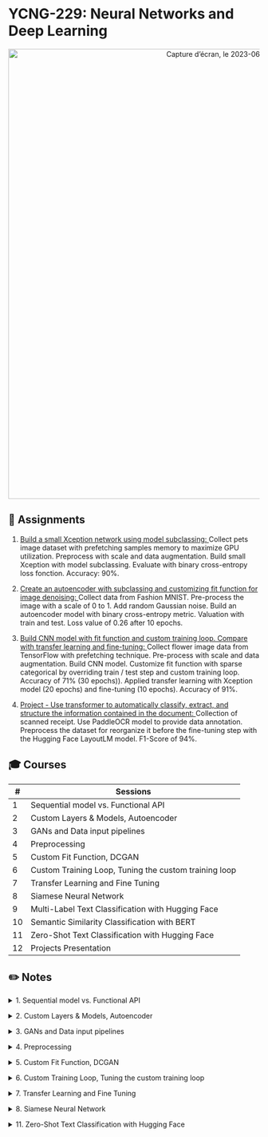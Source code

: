 # YCNG-229: Neural Networks and Deep Learning

<p align="center">
<img width="900" alt="Capture d’écran, le 2023-06-05 à 13 25 57" src="https://github.com/MNLepage08/YCBS-255/assets/113123425/fb358716-3d9f-479a-9e98-599cb3c09692">

## :rocket: Assignments

1. [Build a small Xception network using model subclassing: ](https://github.com/MNLepage08/YCNG-229/blob/main/Small_Xception.ipynb)Collect pets image dataset with prefetching samples memory to maximize GPU utilization. Preprocess with scale and data augmentation. Build small Xception with model subclassing. Evaluate with binary cross-entropy loss fonction. Accuracy: 90%.<p>
  
2. [Create an autoencoder with subclassing and customizing fit function for image denoising: ](https://github.com/MNLepage08/YCNG-229/blob/main/Denoising_AutoEncoder.ipynb)Collect data from Fashion MNIST. Pre-process the image with a scale of 0 to 1. Add random Gaussian noise. Build an autoencoder model with binary cross-entropy metric. Valuation with train and test. Loss value of 0.26 after 10 epochs.<p>
  
3. [Build CNN model with fit function and custom training loop. Compare with transfer learning and fine-tuning: ](https://github.com/MNLepage08/YCNG-229/blob/main/Assignments_3_MNL.ipynb)Collect flower image data from TensorFlow with prefetching technique. Pre-process with scale and data augmentation. Build CNN model. Customize fit function with sparse categorical by overriding train / test step and custom training loop. Accuracy of 71% (30 epochs)). Applied transfer learning with Xception model (20 epochs) and fine-tuning (10 epochs). Accuracy of 91%.<p>
  
4. [Project - Use transformer to automatically classify, extract, and structure the information contained in the document: ](https://github.com/MNLepage08/Project-Report/blob/main/Project%20-%20MNL.pdf)Collection of scanned receipt. Use PaddleOCR model to provide data annotation. Preprocess the dataset for reorganize it before the fine-tuning step with the Hugging Face LayoutLM model. F1-Score of 94%. 

  
## :mortar_board: Courses

| # | Sessions |
| --- | --- |
| 1 | Sequential model vs. Functional API |
| 2 | Custom Layers & Models, Autoencoder |  
| 3 | GANs and Data input pipelines |
| 4 | Preprocessing |
| 5 | Custom Fit Function, DCGAN |
| 6 | Custom Training Loop, Tuning the custom training loop |
| 7 | Transfer Learning and Fine Tuning |
| 8 | Siamese Neural Network |
| 9 | Multi-Label Text Classification with Hugging Face |
| 10 | Semantic Similarity Classification with BERT |
| 11 | Zero-Shot Text Classification with Hugging Face |
| 12 | Projects Presentation |

  
## :pencil2: Notes

<details close>
<summary>1. Sequential model vs. Functional API<p></summary>
  
* [Understanding Sequential vs. Functional API in Keras](https://www.analyticsvidhya.com/blog/2021/07/understanding-sequential-vs-functional-api-in-keras/)<p>
  
* [Sequential: ](https://keras.io/guides/sequential_model/)Create layer-by-layer. Very simple and easy to use. Sharing of layers or branching of layers is not allowed. You can’t have multiple inputs or outputs. Essentially used when each layer has exactly one input tensor and one output tensor.<p>
  
* A sequential model is not appropriate when: Your model has multiple inputs or multiple outputs. Any of our layers has multiple inputs or multiple outputs. You need to do layer sharing. You want non-linear topology (e.g. a residual connection, a multi-branch model).<p>
  
* 2 applications that we can use sequential model: Feature extraction with a sequential model and Transfer learning with a sequential model.<p>
  
* [Feature extraction: ](https://pyimagesearch.com/2019/05/27/keras-feature-extraction-on-large-datasets-with-deep-learning/)Use Keras for feature extraction on image datasets too big to fit in memory. Can use numerical data also. [Other article](https://www.tutorialspoint.com/how-can-keras-be-used-for-feature-extraction-using-a-sequential-model-using-python)<p>
  
* [Transfert Learning: ](https://pyimagesearch.com/2019/05/20/transfer-learning-with-keras-and-deep-learning/) Consists of freezing the bottom layers in a model and only training the top layers. Blueprint 1: stacking a pre-trained model and some freshly initialized classification layers. Blueprint 2: freezing all layers except the last one.<p>
  
* [Functional API: ](https://keras.io/guides/functional_api/)More flexible than the sequential. Can handle models with non-linear topology, shared layers, and even multiple inputs or outputs, Directed Acyclic Graph (DAG) of layers. Model can be nested: a model can contain sub-models (since a model is just like a layer). Models with multiple inputs and outputs. (we need concatenation).

</details>
  
<details close>
<summary>2. Custom Layers & Models, Autoencoder<p></summary>

* [Dense Layer: ]([https://keras.io/guides/making_new_layers_and_models_via_subclassing/](https://machinelearningknowledge.ai/keras-dense-layer-explained-for-beginners/))Lambda layers are simple layers in TensorFlow that can be used to create some custom activation functions. But lambda layers have many limitations, especially when it comes to training these layers. So, the idea is to create custom layers that are trainable, using the inheritable Keras layers in TensorFlow — with a special focus on Dense layers.<p>
  
* <img width="340" align="right" alt="Capture d’écran, le 2023-06-04 à 14 27 16" src="https://github.com/MNLepage08/MNLepage08/assets/113123425/86450498-ba6a-4611-9942-0d3bf668a594">[A layer is a class](https://towardsdatascience.com/creating-and-training-custom-layers-in-tensorflow-2-6382292f48c2) that receives some parameters, passes them through state and computations, and passes out an output, as required by the neural network (Y = (w*X+c)). Every model architecture contains multiple layers, be it a Sequential or a Functional API. <p>**Use case as example:** You want to develop a machine translation (LSTM seq to seq), we need to use a mechanism which called attention (ex: we might pay attention to understand some particulars caps in the phrase to understand the context). No attention layer in keras and needs custom layer.<p>
  
* [Custom Layers: ](https://keras.io/guides/making_new_layers_and_models_via_subclassing/)The most recommended way to create your own customized layer is extending the tf.keras.Layer and implement: **Init:** specifies all input-independent initialization (ex:  number of units in my dense layer). **Call:** specifies the computation done buy the layer (Y = (w*X+c)). **Build:** creates the weights (states) of the layer (this is just a style convention since you can create weights in init as well).<p>
  
* The Layer class: the combination of state (weights) and some computation. Layers can have non-trainable weights. Best practice: deferring weight creation until the shape of the inputs is known. Layers are recursively composable. The add_loss() method. You can optionally enable serialization on your layers. Privileged training argument in the call() method.<p>
  
* Layer class: to define inner computation blocks. Model class: to define the object that we will train. (model class is compose of layer class).<p>
  
* Example: In a ResNet50 model, we would have several ResNet blocks subclassing Layer, and a single Model encompassing the entire ResNet50 network. The model class has the same API as Layer, with the following differences: It exposes built-in training, evaluation, and prediction loops (model.fit(), model.evaluate(), model.predict()) It exposes the list of its inner layers, via the model.layers property. It exposes saving and serialization APIs.<p>
  
* [Introduction aux encodeurs automatiques](https://www.tensorflow.org/tutorials/generative/autoencoder?hl=fr#define_a_convolutional_autoencoder)<p>
  
* [Convolutional autoencoder for image denoising](https://keras.io/examples/vision/autoencoder/)<p>
  
* [Transformer Library (NLP, Computer Vision, Tool Pipeline)](https://huggingface.co/)<p>
 
</details>
  
<details close>
<summary>3. GANs and Data input pipelines<p></summary>

* [GANs with Keras and TensorFlow: ](https://pyimagesearch.com/2020/11/16/gans-with-keras-and-tensorflow/)In GANs, two models are trained simultaneously (adversarial process): **Generator:** learns to create images that look real (the artist). **Discriminator:** learns to tell real images apart from fakes (the art critic)<p>
  
* <img width="306" align="right" alt="Capture d’écran, le 2023-06-04 à 16 28 42" src="https://github.com/MNLepage08/YCNG-229/assets/113123425/cf148f94-e254-4e2e-ac8e-81c0548720ab">GANs are usually trained using the following steps.<p>At first the generator is doing a poor job though it progressively becomes better at creating images that look real, while the discriminator becomes better at telling them apart. It reaches to the point where the discriminator is no longer able to spot the difference between the images.<p>
  
* [Generative Adversarial Networks](https://arxiv.org/abs/1406.2661)<p>
  
* [How to Develop a GAN for Generating MNIST Handwritten Digits:](https://machinelearningmastery.com/how-to-develop-a-generative-adversarial-network-for-an-mnist-handwritten-digits-from-scratch-in-keras/)<p>
  
* [Generative Adversarial Network (GAN) using Keras](https://medium.datadriveninvestor.com/generative-adversarial-network-gan-using-keras-ce1c05cfdfd3)<p>
  
* [Data input pipelines: ](https://www.tensorflow.org/guide/data?hl=fr#using_tfdata_with_tfkeras)The tf.data API enables us to build complex input pipelines from simple, reusable pieces. **Example 1. Image model:** aggregate data from files in a distributed file system, apply random perturbations to each image, merge randomly selected images into a batch for training. **Example 2. Text model:** extracting symbols from raw text data, converting them to embedding identifiers with a lookup table, batching together sequences of different lengths.<p>
  
* The tf.data API makes it possible to handle large amounts of data, read from different data formats, and perform complex transformations. The tf.data API introduces a tf.data.Dataset abstraction representing a sequence of elements, in which each element consists of one or more components. **Example:** In an image pipeline, an element might be a single training example, with a pair of tensor components representing the image and its label.<p>
  
* There are two distinct ways to create a dataset: A data source constructs a Dataset from data stored in memory or in one or more files. A data transformation constructs a dataset from one or more tf.data.Dataset objects.<p>
  
* Once you have a Dataset object, you can transform it into a new Dataset by chaining method calls on the tf.data.Dataset object. **Example:**  Apply per-element transformations such as Dataset.map. Apply multi-element transformations such as Dataset.batch.<p>
  
* **Reading input data:** NumPy arrays, Python generators, TFRecord Data, Text Data, CSV Data, Set of files.<p>
  
* **Batching dataset elements:** equivalent to update the weights or the gradients. Pass the entire dataset.<p>
  
* **Processing multiple epochs:** The simple way to iterate over a dataset un multiple epochs is to use the Dataset.repeat() transformation. Dataset.batch applied after Dataset.repeat will yield batches that straddle epoch boundaries.<p>
  
* **Randomly shuffling input data:** The Dataset.shuffle() transformation maintains a fixed-size buffer and choses the next element uniformly at random from that buffer.<p>
  
* **Preprocessing data:** When training a neural network on real-world image data, it is often necessary to convert images of different sizes to a common size, so they may be batched into a fixed size. Dataset.cache: keep the data in memory after they’re loaded off disk during the first epoch. This will ensure the dataset does not become a bottleneck while training your model. If your dataset is too large to fit into memory, you can also use this method to create a performant on-disk cache. Dataset.prefetch: overlaps data preprocessing and model execution while training. Tf.data.AUTOTUNE, the best value of buffer size for you. Train_flag = false, don’t need shuffle the validation set.<p>
  
* [Classement des images](https://www.tensorflow.org/tutorials/images/classification?hl=fr)<p>
  
* [Simple MNIST convnet](https://keras.io/examples/vision/mnist_convnet/)<p>
  
</details>

<details close>
<summary>4. Preprocessing<p></summary>
  
* [Asynchronous vs. Synchronous: ](http://www.cse.unsw.edu.au/~billw/mldict.html)When a neural network is viewed as a collection of connected computation devices, the question arises whether the nodes/devices share a common clock, so that they all perform their computations (‘fire’) as the same time (i.e. synchronously - where the gradients from the workers are aggreged and then applied all at once) or whether they fire at different times, e.g. they may fire equally often on average, but in a random sequence (i.e. asynchronously - where workers apply the gradients without waiting for others).<p>
  
* [Working with preprocessing layers](https://keras.io/guides/preprocessing_layers/)<p>
  
* [Text classification from scratch: ](https://keras.io/examples/nlp/text_classification_from_scratch/)Data Extract & Transform. Two options to vectorize the data: **Option 1:** Make it part of the model. With this option, preprocessing will happen on device, synchronously with the rest of the model execution, meaning that it will benefit from GPU acceleration. If you are training on GPU, this is the best option for all image preprocessing and data augmentation layers. **Option 2:** Apply it to the tf.Dataset, so as to obtain a dataset that yields batches of preprocessed data. With this option, the preprocessing will happen on a CPU, asynchronously, and will be buffered before going into the model. This is the best option for TextVectorization, and all structured data preprocessing layers. It can also be a good option if you are training on the CPU and you use image preprocessing layers.<p>
  
* The TextVectorization layer can only be executed on a CPU, as it mostly a dictionary lookup operation. Therefore, if you are training your model on GPU, you should put the TextVectorization layer in the td.data.pipeline to get the best performance.<p>
  
* Benefits of doing preprocessing inside the model at inference time: Even if we go with option 2, we may later want to export an inference-only end-to-end model that will include the preprocessing layers. The key benefit to doing this is that it makes the model portable. When all data preprocessing is part of the model, everyone can load and use the model without having to be aware of how each feature is expected to be encoded and normalized. The model will be able to process raw data as it is.<p>
  
* How to make it an end-to-end model? Given that we initially put the preprocessing layer in the tf.data pipeline, we can export an inference model that packages the preprocessing. This model is capable of processing raw strings. The solution is to instantiate a new model that chains the preprocessing layers and the training model.<p>
  
* [Image classification from scratch: ](https://keras.io/examples/vision/image_classification_from_scratch/)Create Dataset & Data Augmentation. Two options to preprocess the data: **Option 1:** Make it part of the model. **Option 2:** apply it to the dataset.
  
</details>
  
  
<details close>
<summary>5. Custom Fit Function, DCGAN<p></summary>

* [Customize fit(): ](https://keras.io/guides/customizing_what_happens_in_fit/)We should override the training_step function of the model class. This is the function that is called by fit() for every batch of data. We. Will then be able to call fit() as usual and it will be running our own learning algorithm.<p>

* [tf.GratientTape: ](https://www.tensorflow.org/api_docs/python/tf/GradientTape)Metrics remarks - Each metrics in Keras has three main methods: **Update_state:** it uses the targets y_true and the model predictions y_pred to update the state variables. **Result:** it uses the state variables to compute the final results. **Reset_state:** it reinitializes the state of the metric (each epoc).<p>
  
* Lower level: We can skip passing loss function or metrics in compile().<p>
  
* [Support sample_weight and class_weight:](https://keras.io/guides/training_with_built_in_methods/#sample-weights) Unpack sample_weight from the data argument. Pass it to compiled_loss and compiled_metrics. Class weights and Sample weights have different objectives in Keras but both are used for decreasing the training loss of an artificial neural network.<p>
  
* **Scenarios where we usually use class weights:** When the data contains an imbalanced number of classes. When some classes need more attention in some scenarios even with a balanced data set. When we consider the F1 score as a more important metric than Accuracy.<p>
  
* **Scenarios where we usually use sample weights:** When some samples need more attention according to time and characteristics. When we believe that giving priority to the latest or oldest samples may increase the accuracy of the model. When the model is required to adapt quickly to data generated at the latest time period. When we believe that the real information in training data is segregated only to a fewer number of samples.<p>
  
* [TF dataset does not support class rate and need implemented the get_sample_weight function](https://www.tensorflow.org/tutorials/structured_data/imbalanced_data?hl=fr#oversampling)<p>

* [DCGAN to generate face images](https://keras.io/examples/generative/dcgan_overriding_train_step/)

</details>
  
  
<details close>
<summary>6. Custom Training Loop, Tuning the custom training loop<p></summary>
  
* [Getting started with KerasTurner: ](https://keras.io/guides/keras_tuner/getting_started/#keep-keras-code-separate)Define sesarch space ([Optuna: ](https://optuna.org)An open source hyperparameter optimization framework to automate hyperparameter search.), Search start (RandomSearch, BayesOptimization, Hyperband, SklearnTuner), Query results, Retrain model.<p>
  
* **Tune model training:** **Build:** creates a keras model using the hyperparameters and returns it. **Fit:** accepts the model returned by HyperModel.build(), hp and all the arguments passed to search().<p>
  
* **Tune data preprocessing:** To tune data preprocessing, we just add an additional step in HyperModel.fit(), where we can access the dataset from the arguments.<p>

* **Specify the tuning objective:** Built-in metric as the objective. Custom metric as the objective.<p>
  
* [Tuning the custom training loop: ](https://keras.io/guides/keras_tuner/custom_tuner/)We will subclass the HyperModel class and write a custom training loop by overriding HyperModel.fit().<p>
  
* [Automatic Hyperparameter Optimization with keras tuner](https://blog.paperspace.com/hyperparameter-optimization-with-keras-tuner/)<p>
  
</details>
  
  
<details close>
<summary>7. Transfer Learning and Fine Tuning<p></summary>

* [Transfer Learning & Fine Tuning: ](https://keras.io/guides/transfer_learning/)Transfer learning consists of taking features learned on one problem, and leveraging them on a new, similar problem. It is usually done for tasks where our dataset has too little data to train a full-scale model from scratch.<p>
  1. Take layers from a previously trained model.
  2. Freeze them, so as to avoid destroying any of the information they contain during future training rounds.
  3. Add some new, trainable layers on top of the frozen layers. They will learn to turn the old features into predictions on a new dataset.
  4. Train the new layers on our dataset.

* One last, optional step, is fine-tuning, which consists of unfreezing the entire or part of the model we obtained above, and re-training it on the new data with a very low learning rate. This can potentially achieve meaningful improvements, by incrementally adapting the pretrained features to the new data. It can also potentially lead to quick overfitting.

* Note that an alternative, more lightweight workflow could also be:<p>
  1. Instantiate a base model and load pre-trained weights into it.
  2. Run the new dataset through it and record the output of one (or several) layers from the base model. This is called feature extraction.
  3. Use that output as input data for a new, smaller model.
 
* **Fine-tuning:** Once our model has converged on the new data, we can try to unfreeze all or part of the base model and retrain the whole model end-to-end with a very low learning rate.<p>

  It is critical to only do this step after the model with frozen layers has been trained to convergence. If we mix randomly-initialized trainable layers with trainable layers that hold pre-trained features, the randomly-initialized layers will cause very large gradient updates during training, which will destroy our pre-trained features.<p>
  
  It is also critical to use a very low learning rate at this stage, because we are training a much larger model than in the first round of training, on a dataset that is typically very small. As a result, we are at risk of overfitting very quickly if we apply large weight updates.<p>
  
  When we unfreeze a model that contains BatchNormalization layers to do fine-tuning, we should keep the BatchNormalization layers in inference mode by passing training=False when calling the base model. 
  Otherwise, the updates applied to the non-trainable weights will destroy what the model has learned.

* **Based Recommendation:** System which suggest you some prodicts based on your preference. 3 main categories:
  1. content base: we build a profile of either users or items or mix of them.
  2. collaborative filtering: take a user engaement with the system. Ex: video that user click on.
  3. hybrid (mix of content and collaborative).

* **Ex:** Base of a image, show me the 10 most similar sandals. Use transfer learning (Xception) and pass the entire dataset into this network and extract the the embedded visual features. Preprocessing for scale. Use TSNE algorithm for visualize dimensional data. 3 ways to generate recommendataions: cosine similarity, nearest neighbors (don't need pairwise comparaison - more fast), or use approximate nearest neighbors - recommendation system at scale - pretty fast ([annoy](https://github.com/spotify/annoy), [NMSLIB](https://github.com/nmslib/nmslib), [faiss](https://github.com/facebookresearch/faiss))

</details>
  
  
<details close>
<summary>8. Siamese Neural Network<p></summary>

* Siamese Neural Network is any model architecture which contains at least two parallel, identical, Convolutional Neural Networks. Classification: Lots of labelled data, limited classes. One-Shot Learning: one or a few samples. Example of problem: face recognition, classification, many different images of club members, what if a new member joins or an existing member leaves? Could by use also for NLP task (ex: similar question)<p>
  [How To Train Your Siamese Neural Network](https://towardsdatascience.com/how-to-train-your-siamese-neural-network-4c6da3259463)<p>
  [Metric Learning Using Siamese and Triplet Convolutional Neural Networks](https://levelup.gitconnected.com/metric-learning-using-siamese-and-triplet-convolutional-neural-networks-ed5b01d83be3)<p>
  [SigNet: Convolutional Siamese Network for Writer Independent Offline Signature Verification](https://arxiv.org/pdf/1707.02131.pdf)<p>
  [FaceNet: A Unified Embedding for Face Recognition and Clustering](https://arxiv.org/pdf/1503.03832.pdf)<p>
  [Image similarity estimation using a Siamese Network with a contrastive loss](https://keras.io/examples/vision/siamese_contrastive/)<p>

* <img width="600" align="right" alt="Capture d’écran, le 2023-07-19 à 11 27 04" src="https://github.com/MNLepage08/MNLepage08/assets/113123425/e2088b17-f6a9-4c87-a61b-504748e49625">This parallel CNN architecture allows for the model to learn similarity, which can be used instead of a direct classification. Each parallel CNN which forms a part of the SNN is designed to produce an embedding, or a reduced dimensional representation, of the input. These embeddings can then be used to optimise a Ranking Loss, and at test time used to generate a similarity score. More recent versions of SNNs will most likely utilise triple or even quadruple branching, containing three or four parallel CNNs respectively. If you have 2 subnetworks: Binary cross-entropy loss -> Pairs of inputs (images, questions, reviews, sentences): similar(1) vs. non-similar(0). Constrastive loss: pairs of inputs - distance between subnetworks embeddings.
  
* <img width="600" align="right" alt="Capture d’écran, le 2023-07-19 à 12 08 05" src="https://github.com/MNLepage08/MNLepage08/assets/113123425/511597e1-ba56-4d1b-9a1b-8f3f3012db21">**Triplet Ranking Loss:** One of the more common types of Ranking Loss used for SNNs is Triplet Ranking Loss. Triplet Ranking Loss requires, as the name suggests, three inputs which we call a triplet. Each data-point in the triplet has its own job.
  1. **The Anchor** is data of some class C which defines which class the triplet will train the model on.
  2. **The Positive** is another example of the class C.
  3. **The Negative** is a data-point of some class which is not C.

  At train time, each of our triplet components is fed to its own CNN branch to be embedded. These embeddings are passed to the Triplet Loss Function, which is defined as: L = max(0, D(A,P) — D(A,N) + margin) Where D(A,P) is the embedding distance between the Anchor and the Positive, and D(A,N) is the embedding distance between the Anchor and the Negative. We also define some margin - an often used initial value for this is 0.2

</details>


<details close>
<summary>11. Zero-Shot Text Classification with Hugging Face <p></summary>

* Zero-shot Learning is a setup in which a model can learn to recognize things that it hasn’t explicitly seen before in training. This is exactly how zero shot classification works. We have a pre trained model (eg. a language model) which serves as the knowledge base since it has been trained on a huge amount of text from many websites. For any type of task, we give relevant class descriptors and let the model infer what the task actually is.
  
* There are different zero-shot learning approaches, but a commonality is that auxiliary information such as textual descriptions are used or encoded during the training process instead of explicit labels. Needless to say, the more labelled data we provide, the better the results would be. And sometimes, zero-shot learning doesn’t work very well. If we have a few samples of labelled data but not enough for fine tuning, few shots is the way to go. Zero shot and few shot learning methods are reducing the reliance on annotated data. The GPT-2 and GPT-3,GPT-4 models have shown remarkable results to prove this.
  
* [Understanding Zero-Shot Learning](https://towardsdatascience.com/understanding-zero-shot-learning-making-ml-more-human-4653ac35ccab)
  
* [Zero and Few Shot Learning](https://towardsdatascience.com/zero-and-few-shot-learning-c08e145dc4ed)

* [Understanding Contrastive Learning](https://towardsdatascience.com/understanding-contrastive-learning-d5b19fd96607)
  
* [Pre-trained model](https://huggingface.co/MoritzLaurer/DeBERTa-v3-large-mnli-fever-anli-ling-wanli)
  
* [Zero-Shot Learning in Modern NLP](https://joeddav.github.io/blog/2020/05/29/ZSL.html)
  
</details>
